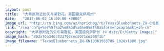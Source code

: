 ```yaml
---
layout: post
title:  "大草原附近的矢车菊野花，美国德克萨斯州"
date:   "2017-06-02 16:00:00 +0800"
image_url: "http://cn.bing.com/az/hprichbg/rb/TexasBluebonnets_ZH-CN10361963785_1920x1080.jpg"
link: "/search?q=%e7%9f%a2%e8%bd%a6%e8%8f%8a&form=hpcapt&mkt=zh-cn"
copyright: "大草原附近的矢车菊野花，美国德克萨斯州 (© dszc/E+/Getty Images)"
image_hash: "803a70b340c833798cec8071ce208f1b"
image_filename: "TexasBluebonnets_ZH-CN10361963785_1920x1080.jpg"
---
```

